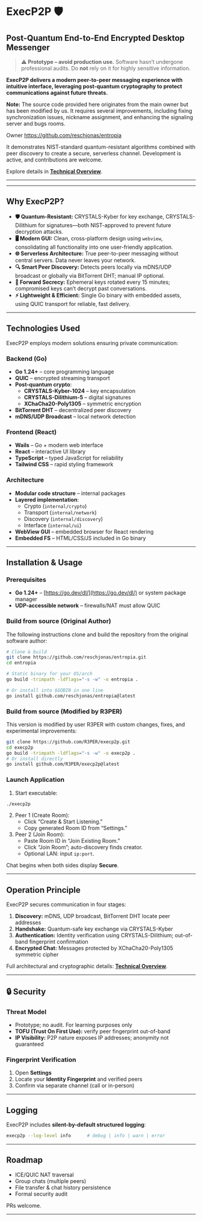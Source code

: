 # ExecP2P 🛡️

## Post-Quantum End-to-End Encrypted Desktop Messenger

> **⚠️ Prototype – avoid production use.** Software hasn’t undergone professional audits. Do **not** rely on it for highly sensitive information.

**ExecP2P delivers a modern peer-to-peer messaging experience with intuitive interface, leveraging post-quantum cryptography to protect communications against future threats.**

**Note:** The source code provided here originates from the main owner but has been modified by us. It requires several improvements, including fixing synchronization issues, nickname assignment, and enhancing the signaling server and bugs rooms.

Owner https://github.com/reschjonas/entropia

It demonstrates NIST-standard quantum-resistant algorithms combined with peer discovery to create a secure, serverless channel. Development is active, and contributions are welcome.

Explore details in [**Technical Overview**](TECHNICAL_OVERVIEW.md).

---

---

## Why ExecP2P?

- **🛡️ Quantum-Resistant:** CRYSTALS-Kyber for key exchange, CRYSTALS-Dilithium for signatures—both NIST-approved to prevent future decryption attacks.
- **🖥️ Modern GUI:** Clean, cross-platform design using `webview`, consolidating all functionality into one user-friendly application.
- **🌐 Serverless Architecture:** True peer-to-peer messaging without central servers. Data never leaves your network.
- **🔍 Smart Peer Discovery:** Detects peers locally via mDNS/UDP broadcast or globally via BitTorrent DHT; manual IP optional.
- **🔄 Forward Secrecy:** Ephemeral keys rotated every 15 minutes; compromised keys can’t decrypt past conversations.
- **⚡ Lightweight & Efficient:** Single Go binary with embedded assets, using QUIC transport for reliable, fast delivery.

---

## Technologies Used

ExecP2P employs modern solutions ensuring private communication:

### Backend (Go)

- **Go 1.24+** – core programming language
- **QUIC** – encrypted streaming transport
- **Post-quantum crypto**:
  - **CRYSTALS-Kyber-1024** – key encapsulation
  - **CRYSTALS-Dilithium-5** – digital signatures
  - **XChaCha20-Poly1305** – symmetric encryption
- **BitTorrent DHT** – decentralized peer discovery
- **mDNS/UDP Broadcast** – local network detection

### Frontend (React)

- **Wails** – Go + modern web interface
- **React** – interactive UI library
- **TypeScript** – typed JavaScript for reliability
- **Tailwind CSS** – rapid styling framework

### Architecture

- **Modular code structure** – internal packages
- **Layered implementation**:
  - Crypto (`internal/crypto`)
  - Transport (`internal/network`)
  - Discovery (`internal/discovery`)
  - Interface (`internal/ui`)
- **WebView GUI** – embedded browser for React rendering
- **Embedded FS** – HTML/CSS/JS included in Go binary

---

## Installation & Usage

### Prerequisites

- **Go 1.24+** – [https://go.dev/dl/](https://go.dev/dl/) or system package manager
- **UDP-accessible network** – firewalls/NAT must allow QUIC

### Build from source (Original Author)

The following instructions clone and build the repository from the original software author:

```bash
# Clone & build
git clone https://github.com/reschjonas/entropia.git
cd entropia

# Static binary for your OS/arch
go build -trimpath -ldflags="-s -w" -o entropia .

# Or install into $GOBIN in one line
go install github.com/reschjonas/entropia@latest
```

### Build from source (Modified by R3PER)

This version is modified by user R3PER with custom changes, fixes, and experimental improvements:

```bash
git clone https://github.com/R3PER/execp2p.git
cd execp2p
go build -trimpath -ldflags="-s -w" -o execp2p .
# Or install directly
go install github.com/R3PER/execp2p@latest
```

### Launch Application

1. Start executable:

```bash
./execp2p
```

2. Peer 1 (Create Room):
   - Click “Create & Start Listening.”
   - Copy generated Room ID from “Settings.”
3. Peer 2 (Join Room):
   - Paste Room ID in “Join Existing Room.”
   - Click “Join Room”; auto-discovery finds creator.
   - Optional LAN: input `ip:port`.

Chat begins when both sides display **Secure**.

---

## Operation Principle

ExecP2P secures communication in four stages:

1. **Discovery:** mDNS, UDP broadcast, BitTorrent DHT locate peer addresses
2. **Handshake:** Quantum-safe key exchange via CRYSTALS-Kyber
3. **Authentication:** Identity verification using CRYSTALS-Dilithium; out-of-band fingerprint confirmation
4. **Encrypted Chat:** Messages protected by XChaCha20-Poly1305 symmetric cipher

Full architectural and cryptographic details: [**Technical Overview**](TECHNICAL_OVERVIEW.md).

---

## 🔒 Security

### Threat Model

- Prototype; no audit. For learning purposes only
- **TOFU (Trust On First Use):** verify peer fingerprint out-of-band
- **IP Visibility:** P2P nature exposes IP addresses; anonymity not guaranteed

### Fingerprint Verification

1. Open **Settings**
2. Locate your **Identity Fingerprint** and verified peers
3. Confirm via separate channel (call or in-person)

---

## Logging

ExecP2P includes **silent-by-default structured logging**:

```bash
execp2p --log-level info      # debug | info | warn | error
```

---

## Roadmap

- ICE/QUIC NAT traversal
- Group chats (multiple peers)
- File transfer & chat history persistence
- Formal security audit

PRs welcome.

---

